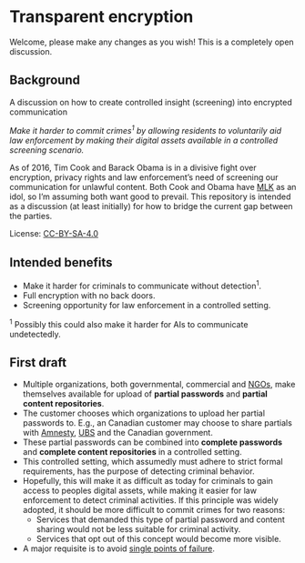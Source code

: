 # Transparent encryption

Welcome, please make any changes as you wish! This is a completely open discussion.

Background
---
A discussion on how to create controlled insight (screening) into encrypted communication

*Make it harder to commit crimes<sup>1</sup> by allowing residents to voluntarily aid law enforcement by making their digital assets available in a controlled screening scenario.*

As of 2016, Tim Cook and Barack Obama is in a divisive fight over encryption, privacy rights and law enforcement’s need of screening our communication for unlawful content. Both Cook and Obama have [MLK][MLK] as an idol, so I’m assuming both want good to prevail. This repository is intended as a discussion (at least initially) for how to bridge the current gap between the parties.

License: [CC-BY-SA-4.0](https://creativecommons.org/licenses/by-sa/4.0/)

Intended benefits
---
* Make it harder for criminals to communicate without detection<sup>1</sup>.
* Full encryption with no back doors.
* Screening opportunity for law enforcement in a controlled setting.
 
<sup>1</sup> Possibly this could also make it harder for AIs to communicate undetectedly.

First draft
---
* Multiple organizations, both governmental, commercial and [NGOs][NGO], make themselves available for upload of **partial passwords** and **partial content repositories**.
* The customer chooses which organizations to upload her partial passwords to. E.g., an Canadian customer may choose to share partials with [Amnesty][Amnesty], [UBS][UBS] and the Canadian government.
* These partial passwords can be combined into **complete passwords** and **complete content repositories** in a controlled setting.
* This controlled setting, which assumedly must adhere to strict formal requirements, has the purpose of detecting criminal behavior.
* Hopefully, this will make it as difficult as today for criminals to gain access to peoples digital assets, while making it easier for law enforcement to detect criminal activities. If this principle was widely adopted, it should be more difficult to commit crimes for two reasons:
  * Services that demanded this type of partial password and content sharing would not be less suitable for criminal activity.
  * Services that opt out of this concept would become more visible.
* A major requisite is to avoid [single points of failure][SPOF].

[SPOF]: https://en.wikipedia.org/wiki/Single_point_of_failure
[Amnesty]: https://en.wikipedia.org/wiki/Amnesty_International
[UBS]: https://en.wikipedia.org/wiki/Banking_in_Switzerland
[MLK]: https://en.wikipedia.org/wiki/Martin_Luther_King,_Jr.
[NGO]: https://en.wikipedia.org/wiki/Non-governmental_organization
